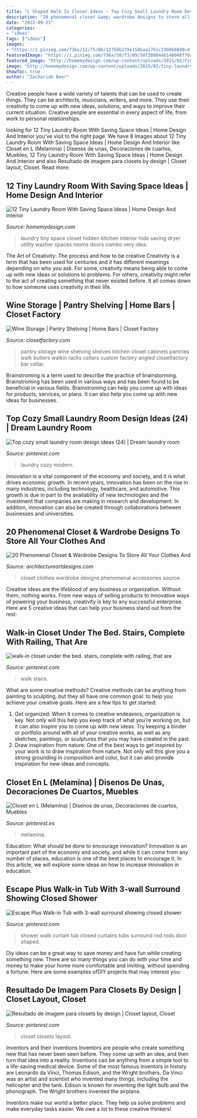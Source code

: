 ```yaml
---
title: "L Shaped Walk In Closet Ideas ~ Top Cozy Small Laundry Room Design Ideas (24)"
description: "20 phenomenal closet &amp; wardrobe designs to store all your clothes and"
date: "2022-09-21"
categories:
- "ideas"
tags: ["ideas"]
images:
- "https://i.pinimg.com/736x/12/75/8b/12758b279e158baa1761c23b0b6048cd.jpg"
featuredImage: "https://i.pinimg.com/736x/58/f3/09/58f3098448148040f70ae9d93d80f088.jpg"
featured_image: "http://homemydesign.com/wp-content/uploads/2015/02/tiny-laundry-hidden-closet.jpg"
image: "http://homemydesign.com/wp-content/uploads/2015/02/tiny-laundry-hidden-closet.jpg"
ShowToc: true
author: "Zachariah Beer"
---
```



Creative people have a wide variety of talents that can be used to create things. They can be architects, musicians, writers, and more. They use their creativity to come up with new ideas, solutions, and ways to improve their current situation. Creative people are essential in every aspect of life, from work to personal relationships.

	

		
looking for 12 Tiny Laundry Room With Saving Space Ideas | Home Design And Interior you've visit to the right page. We have 8 Images about 12 Tiny Laundry Room With Saving Space Ideas | Home Design And Interior like Closet en L (Melamina) | Disenos de unas, Decoraciones de cuartos, Muebles, 12 Tiny Laundry Room With Saving Space Ideas | Home Design And Interior and also Resultado de imagem para closets by design | Closet layout, Closet. Read more:
		
    
## 12 Tiny Laundry Room With Saving Space Ideas | Home Design And Interior

<img loading=lazy src="http://homemydesign.com/wp-content/uploads/2015/02/tiny-laundry-hidden-closet.jpg" onerror="this.onerror=null;this.src='https://tse3.mm.bing.net/th?id=OIP.hWEZxLFZHTsQJozZ6C0GUAHaLH&amp;pid=15.1';" alt="12 Tiny Laundry Room With Saving Space Ideas | Home Design And Interior">

_Source: homemydesign.com_

>laundry tiny space closet hidden kitchen interior hide saving dryer utility washer spaces rooms doors combo very idea. 

	

The Art of Creativity: The process and how to be creative
Creativity is a term that has been used for centuries and it has different meanings depending on who you ask. For some, creativity means being able to come up with new ideas or solutions to problems. For others, creativity might refer to the act of creating something that never existed before. It all comes down to how someone uses creativity in their life.

    
## Wine Storage | Pantry Shelving | Home Bars | Closet Factory

<img loading=lazy src="https://www.closetfactory.com/wp-content/uploads/2017/09/Pantry_11.jpg" onerror="this.onerror=null;this.src='https://tse1.mm.bing.net/th?id=OIP.1-R6oxVDH0CmnGVzEGNHXgHaLH&amp;pid=15.1';" alt="Wine Storage | Pantry Shelving | Home Bars | Closet Factory">

_Source: closetfactory.com_

>pantry storage wine shelving shelves kitchen closet cabinets pantries walk butlers walkin racks cellars custom factory angled closetfactory bar cellar. 

	

Brainstroming is a term used to describe the practice of brainstorming. Brainstroming has been used in various ways and has been found to be beneficial in various fields. Brainstroming can help you come up with ideas for products, services, or plans. It can also help you come up with new ideas for businesses.

    
## Top Cozy Small Laundry Room Design Ideas (24) | Dream Laundry Room

<img loading=lazy src="https://i.pinimg.com/736x/4b/3c/2c/4b3c2c1b66c5bf3f9cf6a57d3157bd98.jpg" onerror="this.onerror=null;this.src='https://tse1.mm.bing.net/th?id=OIP.0lP73sJ7gEq5qjM6iAkrigHaJP&amp;pid=15.1';" alt="Top cozy small laundry room design ideas (24) | Dream laundry room">

_Source: pinterest.com_

>laundry cozy modern. 

	

Innovation is a vital component of the economy and society, and it is what drives economic growth. In recent years, innovation has been on the rise in many industries, including technology, healthcare, and automotive. This growth is due in part to the availability of new technologies and the investment that companies are making in research and development. In addition, innovation can also be created through collaborations between businesses and universities.

    
## 20 Phenomenal Closet &amp; Wardrobe Designs To Store All Your Clothes And

<img loading=lazy src="https://www.architectureartdesigns.com/wp-content/uploads/2015/04/20-Phenomenal-Closet-Wardrobe-Designs-To-Store-All-Your-Clothes-And-Accessories-In-13-630x420.jpg" onerror="this.onerror=null;this.src='https://tse1.mm.bing.net/th?id=OIP.FvNBy0HFi2KY7j-DluNyIgHaE8&amp;pid=15.1';" alt="20 Phenomenal Closet &amp; Wardrobe Designs To Store All Your Clothes And">

_Source: architectureartdesigns.com_

>closet clothes wardrobe designs phenomenal accessories source. 

	

Creative ideas are the lifeblood of any business or organization. Without them, nothing works. From new ways of selling products to innovative ways of powering your business, creativity is key to any successful enterprise. Here are 5 creative ideas that can help your business stand out from the rest:

    
## Walk-in Closet Under The Bed. Stairs, Complete With Railing, That Are

<img loading=lazy src="https://i.pinimg.com/736x/dd/be/85/ddbe85f0ecf983d03d163dfe8e233bdb--kids-rooms-teen-rooms.jpg" onerror="this.onerror=null;this.src='https://tse2.mm.bing.net/th?id=OIP.rxCoIYnL841Lufocmc3vOwHaGi&amp;pid=15.1';" alt="walk-in closet under the bed. stairs, complete with railing, that are">

_Source: pinterest.com_

>walk stairs. 

	

What are some creative methods?
Creative methods can be anything from painting to sculpting, but they all have one common goal: to help you achieve your creative goals. Here are a few tips to get started: 
1. Get organized: When it comes to creative endeavors, organization is key. Not only will this help you keep track of what you’re working on, but it can also inspire you to come up with new ideas. Try keeping a binder or portfolio around with all of your creative works, as well as any sketches, paintings, or sculptures that you may have created in the past. 
2. Draw inspiration from nature: One of the best ways to get inspired by your work is to draw inspiration from nature. Not only will this give you a strong grounding in composition and color, but it can also provide inspiration for new ideas and concepts.

    
## Closet En L (Melamina) | Disenos De Unas, Decoraciones De Cuartos, Muebles

<img loading=lazy src="https://i.pinimg.com/736x/58/f3/09/58f3098448148040f70ae9d93d80f088.jpg" onerror="this.onerror=null;this.src='https://tse4.mm.bing.net/th?id=OIP.VOtGRT7qNAS-GMSVN2AKswHaJ3&amp;pid=15.1';" alt="Closet en L (Melamina) | Disenos de unas, Decoraciones de cuartos, Muebles">

_Source: pinterest.es_

>melamina. 

	

Education: What should be done to encourage innovation?
Innovation is an important part of the economy and society, and while it can come from any number of places, education is one of the best places to encourage it. In this article, we will explore some ideas on how to increase innovation in education.

    
## Escape Plus Walk-in Tub With 3-wall Surround Showing Closed Shower

<img loading=lazy src="https://i.pinimg.com/originals/05/00/2f/05002f33b45b972ca7ce3c038d54d65d.jpg" onerror="this.onerror=null;this.src='https://tse3.mm.bing.net/th?id=OIP.l_ATPdDaD2tZaV_uffEDKQHaJ4&amp;pid=15.1';" alt="Escape Plus Walk-in Tub with 3-wall surround showing closed shower">

_Source: pinterest.com_

>shower walk curtain tub closed curtains tubs surround rod rods door shaped. 

	

Diy ideas can be a great way to save money and have fun while creating something new. There are so many things you can do with your time and money to make your home more comfortable and inviting, without spending a fortune. Here are some examples ofDIY projects that may interest you: 

    
## Resultado De Imagem Para Closets By Design | Closet Layout, Closet

<img loading=lazy src="https://i.pinimg.com/736x/12/75/8b/12758b279e158baa1761c23b0b6048cd.jpg" onerror="this.onerror=null;this.src='https://tse2.mm.bing.net/th?id=OIP.4BdPxc59N2ejs2AMQfCLNAAAAA&amp;pid=15.1';" alt="Resultado de imagem para closets by design | Closet layout, Closet">

_Source: pinterest.com_

>closet closets layout. 

	

Inventors and their inventions
Inventors are people who create something new that has never been seen before. They come up with an idea, and then turn that idea into a reality. Inventions can be anything from a simple tool to a life-saving medical device.
Some of the most famous inventors in history are Leonardo da Vinci, Thomas Edison, and the Wright brothers. Da Vinci was an artist and scientist who invented many things, including the helicopter and the tank. Edison is known for inventing the light bulb and the phonograph. The Wright brothers invented the airplane.

Inventors make our world a better place. They help us solve problems and make everyday tasks easier. We owe a lot to these creative thinkers!

